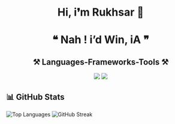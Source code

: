 <h1 align="center">
  Hi, i❜m Rukhsar 🌷
</h1>

<h1 align="center">
  <b>❝ Nah ! i’d Win, iA ❞</b>
</h1>

<h2 align="center">⚒️ <b>Languages-Frameworks-Tools</b> ⚒️</h2>
<div align="center">
    <img src="https://skillicons.dev/icons?i=react,bootstrap,mui,html,css,vscode,github,tailwind,git" />
    <img src="https://skillicons.dev/icons?i=nodejs,java,javascript,express,firebase,mongodb,mysql" /><br>
</div>

## 📊 GitHub Stats    
![Top Languages](https://github-readme-stats.vercel.app/api/top-langs/?username=Rukhsarkh&layout=compact&theme=dark) 
![GitHub Streak](https://streak-stats.demolab.com?user=Rukhsarkh&theme=dark&hide_border=true)
